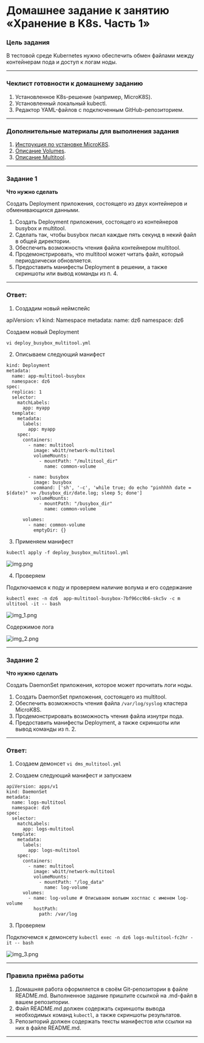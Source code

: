 # Домашнее задание к занятию «Хранение в K8s. Часть 1»

### Цель задания

В тестовой среде Kubernetes нужно обеспечить обмен файлами между контейнерам пода и доступ к логам ноды.

------

### Чеклист готовности к домашнему заданию

1. Установленное K8s-решение (например, MicroK8S).
2. Установленный локальный kubectl.
3. Редактор YAML-файлов с подключенным GitHub-репозиторием.

------

### Дополнительные материалы для выполнения задания

1. [Инструкция по установке MicroK8S](https://microk8s.io/docs/getting-started).
2. [Описание Volumes](https://kubernetes.io/docs/concepts/storage/volumes/).
3. [Описание Multitool](https://github.com/wbitt/Network-MultiTool).

------

### Задание 1 

**Что нужно сделать**

Создать Deployment приложения, состоящего из двух контейнеров и обменивающихся данными.

1. Создать Deployment приложения, состоящего из контейнеров busybox и multitool.
2. Сделать так, чтобы busybox писал каждые пять секунд в некий файл в общей директории.
3. Обеспечить возможность чтения файла контейнером multitool.
4. Продемонстрировать, что multitool может читать файл, который периодоически обновляется.
5. Предоставить манифесты Deployment в решении, а также скриншоты или вывод команды из п. 4.

------

### Ответ:

1) Создадим новый неймспейс

apiVersion: v1
kind: Namespace
metadata:
  name: dz6
  namespace: dz6

Создаем новый Deployment

`vi deploy_busybox_multitool.yml`

2) Описываем следующий манифест

``` apiVersion: apps/v1
kind: Deployment
metadata:
  name: app-multitool-busybox
  namespace: dz6
spec:
  replicas: 1
  selector:
    matchLabels:
      app: myapp
  template:
    metadata:
      labels:
        app: myapp
    spec:
      containers:
        - name: multitool
          image: wbitt/network-multitool
          volumeMounts:
            - mountPath: "/multitool_dir"
              name: common-volume

        - name: busybox
          image: busybox
          command: ['sh', '-c', 'while true; do echo "pinhhhh date = $(date)" >> /busybox_dir/date.log; sleep 5; done']
          volumeMounts:
            - mountPath: "/busybox_dir"
              name: common-volume

      volumes:
        - name: common-volume
          emptyDir: {} 
```

3) Применяем манифест

`kubectl apply -f deploy_busybox_multitool.yml`

![img.png](img.png)

4) Проверяем

Подключаемся к поду и проверяем наличие волума и его содержание

`kubectl exec -n dz6  app-multitool-busybox-7bf96cc9b6-skc5v -c m
ultitool -it -- bash`

![img_1.png](img_1.png)

Содержимое лога

![img_2.png](img_2.png)


------

### Задание 2

**Что нужно сделать**

Создать DaemonSet приложения, которое может прочитать логи ноды.

1. Создать DaemonSet приложения, состоящего из multitool.
2. Обеспечить возможность чтения файла `/var/log/syslog` кластера MicroK8S.
3. Продемонстрировать возможность чтения файла изнутри пода.
4. Предоставить манифесты Deployment, а также скриншоты или вывод команды из п. 2.

------

### Ответ:

1) Создаем демонсет `vi dms_multitool.yml`

2) Создаем следующий манифест и запускаем

```
apiVersion: apps/v1
kind: DaemonSet
metadata:
  name: logs-multitool
  namespace: dz6
spec:
  selector:
    matchLabels:
      app: logs-multitool
  template:
    metadata:
      labels:
        app: logs-multitool
    spec:
      containers:
        - name: multitool
          image: wbitt/network-multitool
          volumeMounts:
            - mountPath: "/log_data"
              name: log-volume
      volumes:
        - name: log-volume # Описываем вольюм хостпас с именем log-volume
          hostPath:
            path: /var/log
```

3) Проверяем

Подключемся к демонсету `kubectl exec -n dz6 logs-multitool-fc2hr -it -- bash`

![img_3.png](img_3.png)

------

### Правила приёма работы

1. Домашняя работа оформляется в своём Git-репозитории в файле README.md. Выполненное задание пришлите ссылкой на .md-файл в вашем репозитории.
2. Файл README.md должен содержать скриншоты вывода необходимых команд `kubectl`, а также скриншоты результатов.
3. Репозиторий должен содержать тексты манифестов или ссылки на них в файле README.md.

------